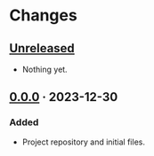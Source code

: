 # Changes

## [Unreleased]
- Nothing yet.

## [0.0.0] · 2023-12-30
### Added
- Project repository and initial files.

[Unreleased]: https://github.com/wirehaiku/kiejl/tree/main
[0.0.0]:      https://github.com/wirehaiku/kiejl/tree/v0.0.0
